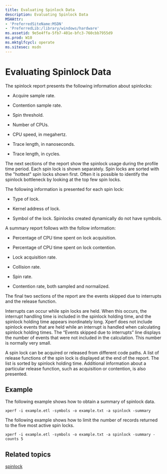 ```yaml
---
title: Evaluating Spinlock Data
description: Evaluating Spinlock Data
MSHAttr:
- 'PreferredSiteName:MSDN'
- 'PreferredLib:/library/windows/hardware'
ms.assetid: 9e5e4ffa-5fb7-401e-bfc3-760cbb7955d9
ms.prod: W10
ms.mktglfcycl: operate
ms.sitesec: msdn
---
```


# Evaluating Spinlock Data


The spinlock report presents the following information about spinlocks:

-   Acquire sample rate.

-   Contention sample rate.

-   Spin threshold.

-   Number of CPUs.

-   CPU speed, in megahertz.

-   Trace length, in nanoseconds.

-   Trace length, in cycles.

The next sections of the report show the spinlock usage during the profile time period. Each spin lock is shown separately. Spin locks are sorted with the "hottest" spin locks shown first. Often it is possible to identify the spinlock bottleneck by looking at the top few spin locks.

The following information is presented for each spin lock:

-   Type of lock.

-   Kernel address of lock.

-   Symbol of the lock. Spinlocks created dynamically do not have symbols.

A summary report follows with the follow information:

-   Percentage of CPU time spent on lock acquisition.

-   Percentage of CPU time spent on lock contention.

-   Lock acquisition rate.

-   Collision rate.

-   Spin rate.

-   Contention rate, both sampled and normalized.

The final two sections of the report are the events skipped due to interrupts and the release function.

Interrupts can occur while spin locks are held. When this occurs, the interrupt handling time is included in the spinlock holding time, and the spinlock holding time appears inordinately long. Xperf does not include spinlock events that are held while an interrupt is handled when calculating spinlock holding times. The “Events skipped due to interrupts” line displays the number of events that were not included in the calculation. This number is normally very small.

A spin lock can be acquired or released from different code paths. A list of release functions of the spin lock is displayed at the end of the report. The list is sorted by spinlock holding time. Additional information about a particular release function, such as acquisition or contention, is also presented.

## Example


The following example shows how to obtain a summary of spinlock data.

``` syntax
xperf -i example.etl -symbols -o example.txt -a spinlock -summary
```

The following example shows how to limit the number of records returned to the five most active spin locks.

``` syntax
xperf -i example.etl -symbols -o example.txt -a spinlock -summary -counts 5
```

## Related topics


[spinlock](spinlock.md)

 

 







